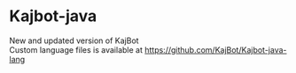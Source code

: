 # Kajbot-java
New and updated version of KajBot \
Custom language files is available at https://github.com/KajBot/Kajbot-java-lang
